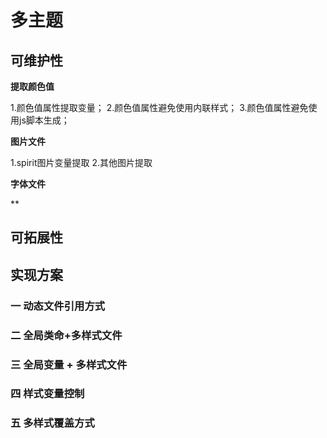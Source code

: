 # 多主题

## 可维护性

**提取颜色值**

1.颜色值属性提取变量；
2.颜色值属性避免使用内联样式；
3.颜色值属性避免使用js脚本生成；

**图片文件**

1.spirit图片变量提取
2.其他图片提取

**字体文件**


**

## 可拓展性

## 实现方案

### 一 动态文件引用方式

### 二 全局类命+多样式文件

### 三 全局变量 + 多样式文件

### 四 样式变量控制

### 五 多样式覆盖方式

